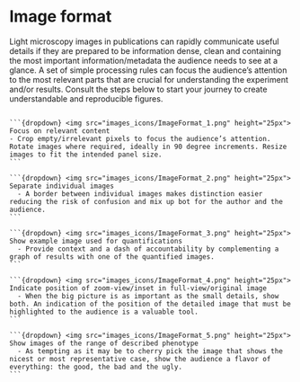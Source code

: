 # Image format

Light microscopy images in publications can rapidly communicate useful details if they are prepared to be information dense, clean and containing the most important information/metadata the audience needs to see at a glance. A set of simple processing rules can focus the audience’s attention to the most relevant parts that are crucial for understanding the experiment and/or results. Consult the steps below to start your journey to create understandable and reproducible figures. 

````{note}

```{dropdown} <img src="images_icons/ImageFormat_1.png" height="25px">  Focus on relevant content
- Crop empty/irrelevant pixels to focus the audience’s attention. Rotate images where required, ideally in 90 degree increments. Resize images to fit the intended panel size.
```

```{dropdown} <img src="images_icons/ImageFormat_2.png" height="25px">  Separate individual images
  - A border between individual images makes distinction easier reducing the risk of confusion and mix up bot for the author and the audience.
```

```{dropdown} <img src="images_icons/ImageFormat_3.png" height="25px">  Show example image used for quantifications
  - Provide context and a dash of accountability by complementing a graph of results with one of the quantified images.
```

```{dropdown} <img src="images_icons/ImageFormat_4.png" height="25px"> Indicate position of zoom-view/inset in full-view/original image
  - When the big picture is as important as the small details, show both. An indication of the position of the detailed image that must be highlighted to the audience is a valuable tool.
```

```{dropdown} <img src="images_icons/ImageFormat_5.png" height="25px"> Show images of the range of described phenotype
  - As tempting as it may be to cherry pick the image that shows the nicest or most representative case, show the audience a flavor of everything: the good, the bad and the ugly.
```

````

<!--Notes which will not be shown on the actual page-->
